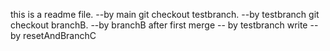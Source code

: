this is a readme file.   --by main
git checkout testbranch. --by testbranch
git checkout branchB. --by branchB
after first merge -- by testbranch
write --by resetAndBranchC

